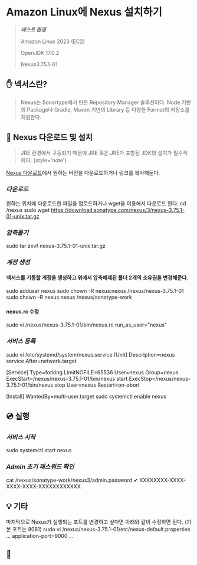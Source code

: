 # Amazon Linux에 Nexus 설치하기

> ***테스트 환경***
>
> Amazon Linux 2023 (EC2)
>
> OpenJDK 17.0.2
> 
> Nexus3.75.1-01

## ✋ 넥서스란?
> Nexus는 Sonartype에서 만든 Repository Manager 솔루션이다. Node 기반의 Package나 Gradle, Maven 기반의 Library 등 다양한 Format의 저장소를 지원한다.

## 🚀 Nexus 다운로드 및 설치

> JRE 환경에서 구동되기 때문에 JRE 혹은 JRE가 포함된 JDK의 설치가 필수적이다.
{style='note'}

[Nexus 다운로드](https://help.sonatype.com/en/download-archives---repository-manager-3.html)에서 원하는 버전을 다운로드하거나 링크를 복사해둔다.

### ***다운로드***
원하는 위치에 다운로드한 파일을 업로드하거나 wget을 이용해서 다운로드 한다.
<code-block lang="sh">
cd /nexus
sudo wget https://download.sonatype.com/nexus/3/nexus-3.75.1-01-unix.tar.gz
</code-block>

### ***압축풀기***
<code-block lang="sh">
sudo tar zxvf nexus-3.75.1-01-unix.tar.gz
</code-block>

### ***계정 생성***
#### 넥서스를 기동할 계정을 생성하고 위에서 압축해제된 폴더 2개의 소유권을 변경해준다. 
<code-block lang="sh">
sudo adduser nexus
sudo chown -R nexus:nexus /nexus/nexus-3.75.1-01
sudo chown -R nexus:nexus /nexus/sonatype-work
</code-block>

#### nexus.rc 수정
<code-block lang="sh">
sudo vi /nexus/nexus-3.75.1-01/bin/nexus.rc
</code-block>
<code-block lang="vim">
run_as_user="nexus"
</code-block>

### ***서비스 등록***
<code-block lang="sh">
sudo vi /etc/systemd/system/nexus.service
</code-block>
<code-block lang="vim">
[Unit]
Description=nexus service
After=network.target

[Service]
Type=forking
LimitNOFILE=65536
User=nexus
Group=nexus
ExecStart=/nexus/nexus-3.75.1-01/bin/nexus start
ExecStop=/nexus/nexus-3.75.1-01/bin/nexus stop
User=nexus
Restart=on-abort

[Install]
WantedBy=multi-user.target
</code-block>
<code-block lang="sh">
sudo systemctl enable nexus
</code-block>

## 💿 실행

### ***서비스 시작***
<code-block lang="sh">
sudo systemctl start nexus
</code-block>

### ***Admin 초기 패스워드 확인***
<code-block lang="sh">
cat /nexus/sonatype-work/nexus3/admin.password
</code-block>
<code-block lang="sh">
✔
XXXXXXXX-XXXX-XXXX-XXXX-XXXXXXXXXXXX
</code-block>

## 💡 기타
마지막으로 Nexus가 실행되는 포트를 변경하고 싶다면 아래와 같이 수정하면 된다. (기본 포트는 8081)
<code-block lang="sh">
sudo vi /nexus/nexus-3.75.1-01/etc/nexus-default.properties
</code-block>
<code-block lang="vim">
...
application-port=9000
...
</code-block>

## 👋

<inline-frame src="static/giscus.html" width="100%"/>